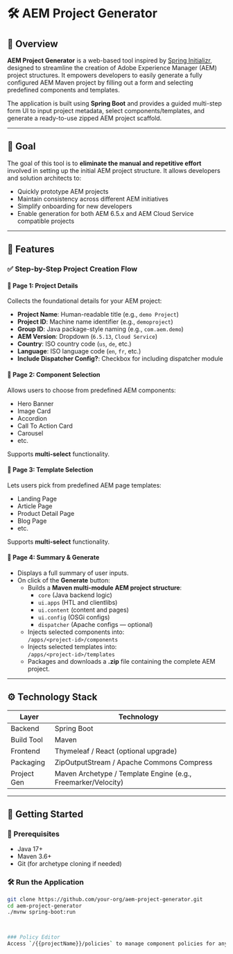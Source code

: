 # 🛠️ AEM Project Generator

## 📌 Overview

**AEM Project Generator** is a web-based tool inspired by [Spring Initializr](https://start.spring.io/), designed to streamline the creation of Adobe Experience Manager (AEM) project structures. It empowers developers to easily generate a fully configured AEM Maven project by filling out a form and selecting predefined components and templates.

The application is built using **Spring Boot** and provides a guided multi-step form UI to input project metadata, select components/templates, and generate a ready-to-use zipped AEM project scaffold.

---

## 🎯 Goal

The goal of this tool is to **eliminate the manual and repetitive effort** involved in setting up the initial AEM project structure. It allows developers and solution architects to:

- Quickly prototype AEM projects
- Maintain consistency across different AEM initiatives
- Simplify onboarding for new developers
- Enable generation for both AEM 6.5.x and AEM Cloud Service compatible projects

---

## 🧩 Features

### ✅ Step-by-Step Project Creation Flow

#### 🔹 Page 1: Project Details
Collects the foundational details for your AEM project:

- **Project Name**: Human-readable title (e.g., `demo Project`)
- **Project ID**: Machine name identifier (e.g., `demoproject`)
- **Group ID**: Java package-style naming (e.g., `com.aem.demo`)
- **AEM Version**: Dropdown (`6.5.13`, `Cloud Service`)
- **Country**: ISO country code (`us`, `de`, etc.)
- **Language**: ISO language code (`en`, `fr`, etc.)
- **Include Dispatcher Config?**: Checkbox for including dispatcher module

#### 🔹 Page 2: Component Selection
Allows users to choose from predefined AEM components:

- Hero Banner  
- Image Card  
- Accordion  
- Call To Action Card  
- Carousel  
- etc.

Supports **multi-select** functionality.

#### 🔹 Page 3: Template Selection
Lets users pick from predefined AEM page templates:

- Landing Page  
- Article Page  
- Product Detail Page  
- Blog Page  
- etc.

Supports **multi-select** functionality.

#### 🔹 Page 4: Summary & Generate
- Displays a full summary of user inputs.
- On click of the **Generate** button:
  - Builds a **Maven multi-module AEM project structure**:
    - `core` (Java backend logic)
    - `ui.apps` (HTL and clientlibs)
    - `ui.content` (content and pages)
    - `ui.config` (OSGi configs)
    - `dispatcher` (Apache configs — optional)
  - Injects selected components into:  
    `/apps/<project-id>/components`
  - Injects selected templates into:  
    `/apps/<project-id>/templates`
  - Packages and downloads a **.zip** file containing the complete AEM project.

---

## ⚙️ Technology Stack

| Layer       | Technology         |
|-------------|--------------------|
| Backend     | Spring Boot        |
| Build Tool  | Maven              |
| Frontend    | Thymeleaf / React (optional upgrade) |
| Packaging   | ZipOutputStream / Apache Commons Compress |
| Project Gen | Maven Archetype / Template Engine (e.g., Freemarker/Velocity) |

---

## 🚀 Getting Started

### 🧾 Prerequisites
- Java 17+
- Maven 3.6+
- Git (for archetype cloning if needed)

### 🛠️ Run the Application
```bash
git clone https://github.com/your-org/aem-project-generator.git
cd aem-project-generator
./mvnw spring-boot:run
 


### Policy Editor
Access `/{{projectName}}/policies` to manage component policies for any template. The page lists templates, allowed components, and existing policies. New or updated policies are saved back into the corresponding `.content.xml` files under `conf/<project>/settings/wcm`.
